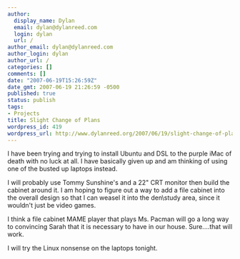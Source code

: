 ```yaml
---
author:
  display_name: Dylan
  email: dylan@dylanreed.com
  login: dylan
  url: /
author_email: dylan@dylanreed.com
author_login: dylan
author_url: /
categories: []
comments: []
date: "2007-06-19T15:26:59Z"
date_gmt: 2007-06-19 21:26:59 -0500
published: true
status: publish
tags:
- Projects
title: Slight Change of Plans
wordpress_id: 419
wordpress_url: http://www.dylanreed.org/2007/06/19/slight-change-of-plans/
---
```


I have been trying and trying to install Ubuntu and DSL to the purple iMac of death with no luck at all. I have basically given up and am thinking of using one of the busted up laptops instead.

I will probably use Tommy Sunshine's and a 22" CRT monitor then build the cabinet around it. I am hoping to figure out a way to add a file cabinet into the overall design so that I can weasel it into the den\study area, since it wouldn't just be video games.

I think a file cabinet MAME player that plays Ms. Pacman will go a long way to convincing Sarah that it is necessary to have in our house. Sure....that will work.

I will try the Linux nonsense on the laptops tonight.
